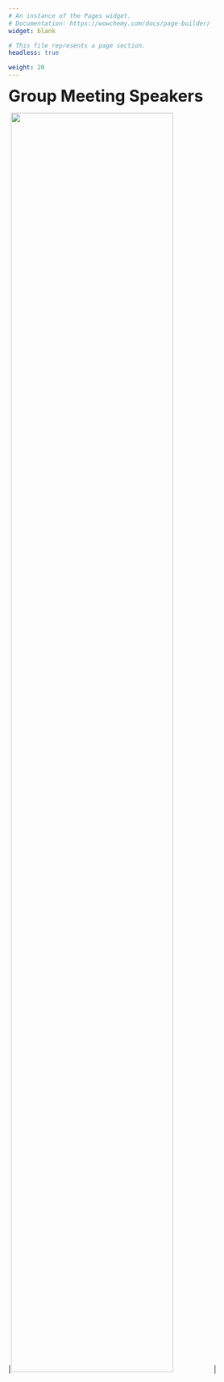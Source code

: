 ```yaml
---
# An instance of the Pages widget.
# Documentation: https://wowchemy.com/docs/page-builder/
widget: blank

# This file represents a page section.
headless: true

weight: 20
---
```


<font size=6>**Group Meeting Speakers**</font>

|<img src="/media/meet.png" height="80%" width="80%">|